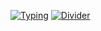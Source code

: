 [![Typing](https://readme-typing-svg.demolab.com?font=Fira+Code&weight=600&size=24&duration=3200&pause=1000&color=2F81F7&width=435&lines=Hi!+I'm+driversline;Got+questions+about+the+code?;Hit+me+up+on+Discord)](https://github.com/driversline)
[![Divider](https://readme-typing-svg.demolab.com?font=Fira+Code&duration=400&pause=1000&color=5865F2&width=400&lines=🔗・・•🔗・・・🔗・・・🔗・・・🔗・・・🔗・・・🔗・・・🔗)](https://discord.com/users/1206587994576912416)
